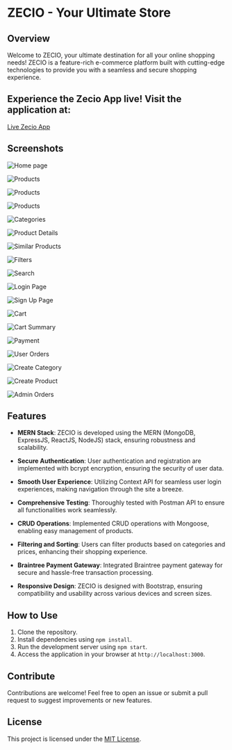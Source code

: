 # ZECIO - Your Ultimate Store

## Overview

Welcome to ZECIO, your ultimate destination for all your online shopping needs! ZECIO is a feature-rich e-commerce platform built with cutting-edge technologies to provide you with a seamless and secure shopping experience.

## Experience the Zecio App live! Visit the application at:

[Live Zecio App](https://zecio-frontend.onrender.com/)

## Screenshots

![Home page](./screenshots/Homepage2.png)

![Products](./screenshots/products1.png)

![Products](./screenshots/products2.png)

![Products](./screenshots/products3.png)

![Categories](./screenshots/Categories.png)

![Product Details](./screenshots/productDetails.png)

![Similar Products](./screenshots/similarProducts.png)

![Filters](./screenshots/filters.png)

![Search](./screenshots/search.png)

![Login Page](./screenshots/Login.png)

![Sign Up Page](./screenshots/Signup.png)

![Cart](./screenshots/Cart.png)

![Cart Summary](./screenshots/cartSummary.png)

![Payment](./screenshots/payment.png)

![User Orders](./screenshots/userOrders.png)

![Create Category](./screenshots/createCategory.png)

![Create Product](./screenshots/createProduct.png)

![Admin Orders](./screenshots/adminOrders.png)











## Features

- **MERN Stack**: ZECIO is developed using the MERN (MongoDB, ExpressJS, ReactJS, NodeJS) stack, ensuring robustness and scalability.
  
- **Secure Authentication**: User authentication and registration are implemented with bcrypt encryption, ensuring the security of user data.

- **Smooth User Experience**: Utilizing Context API for seamless user login experiences, making navigation through the site a breeze.

- **Comprehensive Testing**: Thoroughly tested with Postman API to ensure all functionalities work seamlessly.

- **CRUD Operations**: Implemented CRUD operations with Mongoose, enabling easy management of products.

- **Filtering and Sorting**: Users can filter products based on categories and prices, enhancing their shopping experience.

- **Braintree Payment Gateway**: Integrated Braintree payment gateway for secure and hassle-free transaction processing.

- **Responsive Design**: ZECIO is designed with Bootstrap, ensuring compatibility and usability across various devices and screen sizes.

## How to Use

1. Clone the repository.
2. Install dependencies using `npm install`.
3. Run the development server using `npm start`.
4. Access the application in your browser at `http://localhost:3000`.

## Contribute

Contributions are welcome! Feel free to open an issue or submit a pull request to suggest improvements or new features.

## License

This project is licensed under the [MIT License](LICENSE).
